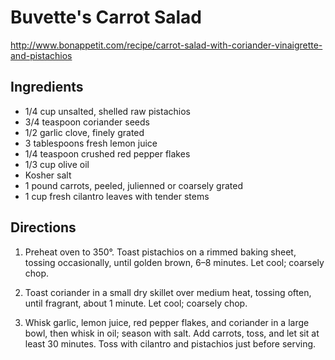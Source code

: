 # Buvette's Carrot Salad
http://www.bonappetit.com/recipe/carrot-salad-with-coriander-vinaigrette-and-pistachios

## Ingredients

- 1/4 cup unsalted, shelled raw pistachios
- 3/4 teaspoon coriander seeds
- 1/2 garlic clove, finely grated
- 3 tablespoons fresh lemon juice
- 1/4 teaspoon crushed red pepper flakes
- 1/3 cup olive oil
- Kosher salt
- 1 pound carrots, peeled, julienned or coarsely grated
- 1 cup fresh cilantro leaves with tender stems

## Directions

1. Preheat oven to 350°. Toast pistachios on a rimmed baking sheet, tossing occasionally, until golden brown, 6–8 minutes. Let cool; coarsely chop.

2. Toast coriander in a small dry skillet over medium heat, tossing often, until fragrant, about 1 minute. Let cool; coarsely chop.

3. Whisk garlic, lemon juice, red pepper flakes, and coriander in a large bowl, then whisk in oil; season with salt. Add carrots, toss, and let sit at least 30 minutes. Toss with cilantro and pistachios just before serving.